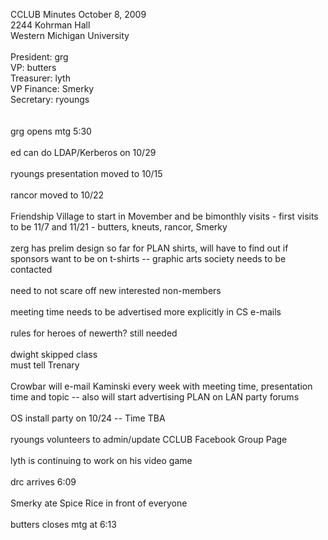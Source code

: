 CCLUB Minutes October 8, 2009<br />
2244 Kohrman Hall<br />
Western Michigan University<br />
<br />
President: grg<br />
VP: butters<br />
Treasurer: lyth<br />
VP Finance: Smerky<br />
Secretary: ryoungs<br />
<br />
<br />
grg opens mtg 5:30<br />
<br />
ed can do LDAP/Kerberos on 10/29<br />
<br />
ryoungs presentation moved to 10/15<br />
<br />
rancor moved to 10/22<br />
<br />
Friendship Village to start in Movember and be bimonthly visits - first visits to be 11/7 and 11/21 - butters, kneuts, rancor, Smerky<br />
<br />
zerg has prelim design so far for PLAN shirts, will have to find out if sponsors want to be on t-shirts -- graphic arts society needs to be contacted<br />
<br />
need to not scare off new interested non-members<br />
<br />
meeting time needs to be advertised more explicitly in CS e-mails<br />
<br />
rules for heroes of newerth?  still needed<br />
<br />
dwight skipped class<br />
    must tell Trenary<br />
<br />
Crowbar will e-mail Kaminski every week with meeting time, presentation time and topic -- also will start advertising PLAN on LAN party forums<br />
<br />
OS install party on 10/24 -- Time TBA<br />
<br />
ryoungs volunteers to admin/update CCLUB Facebook Group Page<br />
<br />
lyth is continuing to work on his video game<br />
<br />
drc arrives 6:09<br />
<br />
Smerky ate Spice Rice in front of everyone<br />
<br />
butters closes mtg at 6:13